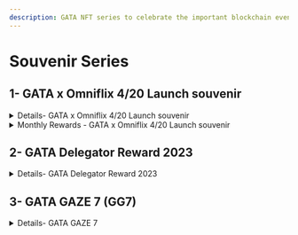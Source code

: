 ```yaml
---
description: GATA NFT series to celebrate the important blockchain events.
---
```


# Souvenir Series

## 1- GATA x Omniflix 4/20 Launch souvenir

<details>

<summary>Details- GATA x Omniflix 4/20 Launch souvenir</summary>

As a way of celebrating the highly anticipated launch of FLIX token, the GATA DAO has decided to drop 5000 NFT souvenirs to our community and omniflix community. These souvenirs are designed to serve as a memento of this significant event and to reward our community for their unwavering support of GATA.

As a holder of one of these souvenirs, you will have a chance to win exciting mint out rewards and monthly rewards. We believe that this is a fantastic opportunity for our community to benefit from our participation in the Omniflix network and to share in the rewards of our success. We are committed to adding value to our ecosystem and to ensuring that our community is well-rewarded for their efforts and contributions.

\
**Minting**\
_Collection Size : 5209_\
_Airdrop eligibility: Holding any of the GATA DAO collection_ \
_Mint date: April 21, 2023_\
_Mint price: 1 $FLIX_\
\
[_Trade here_](https://omniflix.market/collection/onftdenoma6a057db64674de0b129e9b5c087d404)

**Mintout Rewards**\
\-5x GATAv \
\-1x Yield gorilla bull/legend\
\-8x Yield gorilla Neat/elemental\
\
**Monthly Rewards**\
\~100 USD in rewards (Tokens & NFTs)&#x20;

**Winners**\
All winners will be selected automatically.

</details>

<details>

<summary>Monthly Rewards - GATA x Omniflix 4/20 Launch souvenir</summary>

### First Monthly Rewards (June 2023)

10 YG neat/elemental 10 winners \
100 Flix 10 winners 10 Flix each  \
[https://twitter.com/GataDaoZone/status/1670083887052242947?s=20](https://twitter.com/GataDaoZone/status/1670083887052242947?s=20)&#x20;

### **Second Monthly Rewards (July 2023)**

Bought \~$100 worth of GALA x Omniflix launch souvenir to burn.  [https://omniflix.market/account/omniflix1dd7s79l4aghwssrnqagryj8ud38qmd9vjdsq6q/nfts](https://omniflix.market/account/omniflix1dd7s79l4aghwssrnqagryj8ud38qmd9vjdsq6q/nfts)

### Third Monthly Rewards (August 2023)

1x 10 AiG\
20x 10 ARCH

[https://twitter.com/GataDaoZone/status/1691383512371286017?s=20](https://twitter.com/GataDaoZone/status/1691383512371286017?s=20)

### **Fourth Monthly Rewards (September 2023)**

1x 10  AIG NFTs\
20x 10 ARCH\
20x 10 FLIX

[https://twitter.com/GataDaoZone/status/1703390790699888740/photo/1](https://twitter.com/GataDaoZone/status/1703390790699888740/photo/1)

### **Fifth Monthly Rewards (October 2023)**

50 FLIX each to 10 holders. Total 500 FLIX

[https://twitter.com/GataDaoZone/status/1714617825099481432](https://twitter.com/GataDaoZone/status/1714617825099481432)

### Sixth Monthly Rewards (November 2023)

15 FLIX each to 15 holders. Total 225 FLIX

[https://twitter.com/GataDaoZone/status/1725197163796258903](https://twitter.com/GataDaoZone/status/1725197163796258903)

</details>

## 2- GATA Delegator Reward 2023

<details>

<summary>Details- GATA Delegator Reward 2023</summary>

"GATA Delegator Reward 2023" is a limited NFT collection exclusively designed to celebrate and reward the loyal delegators of GATA DAO. These unique digital collectibles are a token of our gratitude, symbolizing GATA community's essential role in the validator service. \
[Marketplace](https://omniflix.market/collection/onftdenom20f3bdc8be264bd8a17c39bbb3c6a421)&#x20;

</details>

## 3- GATA GAZE 7 (GG7)



<details>

<summary>Details-  GATA GAZE 7</summary>

Limited open edition mint by GATA DAO, visual art animated by [Brasco](https://twitter.com/Tabrasco). GG7 is your lucky charm & a psychedelic tribute from GATA to Stargaze. From genesis mint till now, we've all seen a lot in the past year - there's no better time than now to celebrate the common journey of Stargaze & GATA together. Made by GATA with love.

[Mint here](https://www.stargaze.zone/l/stars1z06x39dtmu2ng3a4hwv976dkqx6fu6v7aslml4nv7mv5dwn47wfqn9k3rn)\
[Trade here](https://www.stargaze.zone/m/stars1xz3h6pvmvfygcpnyx95q7myk94vn9hf0mhyy78qy4vzp3w9qmdnqm03ue9/tokens)

</details>
